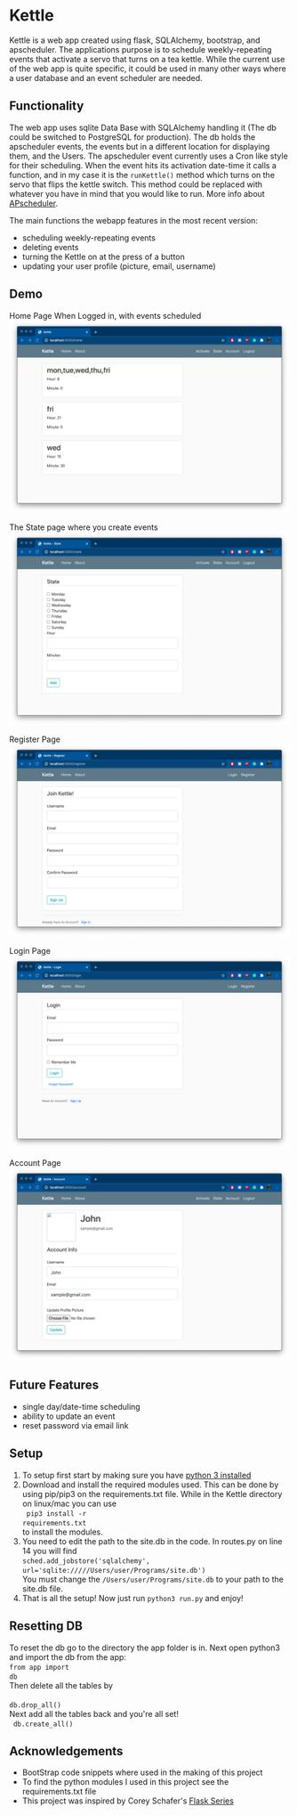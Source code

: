 # Kettle
Kettle is a web app created using flask, SQLAlchemy, bootstrap, and apscheduler. The applications purpose is to schedule weekly-repeating events that activate a servo that turns on a tea kettle. While the current use of the web app is quite specific, it could be used in many other ways where a user database and an event scheduler are needed.

## Functionality

The web app uses sqlite Data Base with SQLAlchemy handling it (The db could be switched to PostgreSQL for production). The db holds the apscheduler events, the events but in a different location for displaying them, and the Users. The apscheduler event currently uses a Cron like style for their scheduling. When the event hits its activation date-time it calls a function, and in my case it is the <code>runKettle()</code> method which turns on the servo that flips the kettle switch. This method could be replaced with whatever you have in mind that you would like to run. More info about [APscheduler](https://apscheduler.readthedocs.io/en/stable/).

The main functions the webapp features in the most recent version:
- scheduling weekly-repeating events
- deleting events
- turning the Kettle on at the press of a button
- updating your user profile (picture, email, username)

## Demo
Home Page When Logged in, with events scheduled
![Home Page](media/Events.png)

The State page where you create events
![State Page](media/State.png)

Register Page
![Register Page](media/register.png)

Login Page
![Login Page](media/login.png)

Account Page
![Account Page](media/account.png)

## Future Features
- single day/date-time scheduling
- ability to update an event
- reset password via email link

## Setup
1. To setup first start by making sure you have [python 3 installed](www.python.org)
2. Download and install the required modules used. This can be done by using pip/pip3 on the requirements.txt file. While in the Kettle directory on linux/mac you can use <br><code> pip3 install -r requirements.txt</code><br> to install the modules.
3. You need to edit the path to the site.db in the code. In routes.py on line 14 you will find<br><code>sched.add_jobstore('sqlalchemy', url='sqlite://///Users/user/Programs/site.db')
</code><br> You must change the <code>/Users/user/Programs/site.db</code> to your path to the site.db file.
4. That is all the setup! Now just run <code>python3 run.py</code> and enjoy!

## Resetting DB
To reset the db go to the directory the app folder is in. Next open python3 and import the db from the app:
<br><code>from app import db</code>
<br>Then delete all the tables by<br>
<code> db.drop_all()</code>
<br>Next add all the tables back and you're all set!<br>
<code> db.create_all()</code>


## Acknowledgements
- BootStrap code snippets where used in the making of this project
- To find the python modules I used in this project see the requirements.txt file
- This project was inspired by Corey Schafer's [Flask Series](https://www.youtube.com/playlist?list=PL-osiE80TeTs4UjLw5MM6OjgkjFeUxCYH)

